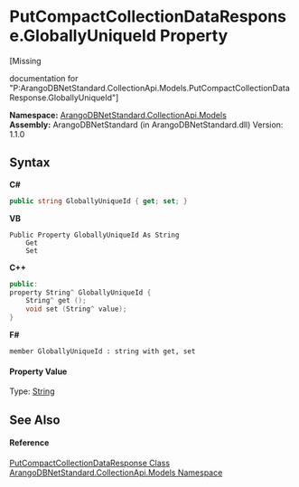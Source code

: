 # PutCompactCollectionDataResponse.GloballyUniqueId Property 
 

\[Missing <summary> documentation for "P:ArangoDBNetStandard.CollectionApi.Models.PutCompactCollectionDataResponse.GloballyUniqueId"\]

**Namespace:**&nbsp;<a href="eddef630-2e74-9b99-ee5b-91305adea48b">ArangoDBNetStandard.CollectionApi.Models</a><br />**Assembly:**&nbsp;ArangoDBNetStandard (in ArangoDBNetStandard.dll) Version: 1.1.0

## Syntax

**C#**<br />
``` C#
public string GloballyUniqueId { get; set; }
```

**VB**<br />
``` VB
Public Property GloballyUniqueId As String
	Get
	Set
```

**C++**<br />
``` C++
public:
property String^ GloballyUniqueId {
	String^ get ();
	void set (String^ value);
}
```

**F#**<br />
``` F#
member GloballyUniqueId : string with get, set

```


#### Property Value
Type: <a href="https://docs.microsoft.com/dotnet/api/system.string" target="_blank" rel="noopener noreferrer">String</a>

## See Also


#### Reference
<a href="373adb98-3f40-9165-f6c4-358bf6dbd778">PutCompactCollectionDataResponse Class</a><br /><a href="eddef630-2e74-9b99-ee5b-91305adea48b">ArangoDBNetStandard.CollectionApi.Models Namespace</a><br />